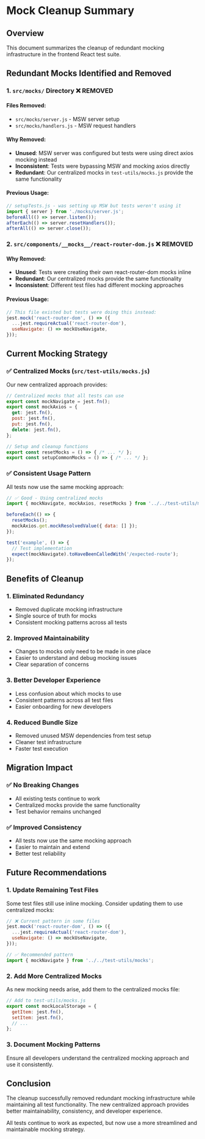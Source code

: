 # Mock Cleanup Summary

## Overview

This document summarizes the cleanup of redundant mocking infrastructure in the frontend React test suite.

## Redundant Mocks Identified and Removed

### 1. **`src/mocks/` Directory** ❌ **REMOVED**

#### Files Removed:
- `src/mocks/server.js` - MSW server setup
- `src/mocks/handlers.js` - MSW request handlers

#### Why Removed:
- **Unused**: MSW server was configured but tests were using direct axios mocking instead
- **Inconsistent**: Tests were bypassing MSW and mocking axios directly
- **Redundant**: Our centralized mocks in `test-utils/mocks.js` provide the same functionality

#### Previous Usage:
```javascript
// setupTests.js - was setting up MSW but tests weren't using it
import { server } from './mocks/server.js';
beforeAll(() => server.listen());
afterEach(() => server.resetHandlers());
afterAll(() => server.close());
```

### 2. **`src/components/__mocks__/react-router-dom.js`** ❌ **REMOVED**

#### Why Removed:
- **Unused**: Tests were creating their own react-router-dom mocks inline
- **Redundant**: Our centralized mocks provide the same functionality
- **Inconsistent**: Different test files had different mocking approaches

#### Previous Usage:
```javascript
// This file existed but tests were doing this instead:
jest.mock('react-router-dom', () => ({
  ...jest.requireActual('react-router-dom'),
  useNavigate: () => mockUseNavigate,
}));
```

## Current Mocking Strategy

### ✅ **Centralized Mocks** (`src/test-utils/mocks.js`)

Our new centralized approach provides:

```javascript
// Centralized mocks that all tests can use
export const mockNavigate = jest.fn();
export const mockAxios = {
  get: jest.fn(),
  post: jest.fn(),
  put: jest.fn(),
  delete: jest.fn(),
};

// Setup and cleanup functions
export const resetMocks = () => { /* ... */ };
export const setupCommonMocks = () => { /* ... */ };
```

### ✅ **Consistent Usage Pattern**

All tests now use the same mocking approach:

```javascript
// ✅ Good - Using centralized mocks
import { mockNavigate, mockAxios, resetMocks } from '../../test-utils/mocks';

beforeEach(() => {
  resetMocks();
  mockAxios.get.mockResolvedValue({ data: [] });
});

test('example', () => {
  // Test implementation
  expect(mockNavigate).toHaveBeenCalledWith('/expected-route');
});
```

## Benefits of Cleanup

### 1. **Eliminated Redundancy**
- Removed duplicate mocking infrastructure
- Single source of truth for mocks
- Consistent mocking patterns across all tests

### 2. **Improved Maintainability**
- Changes to mocks only need to be made in one place
- Easier to understand and debug mocking issues
- Clear separation of concerns

### 3. **Better Developer Experience**
- Less confusion about which mocks to use
- Consistent patterns across all test files
- Easier onboarding for new developers

### 4. **Reduced Bundle Size**
- Removed unused MSW dependencies from test setup
- Cleaner test infrastructure
- Faster test execution

## Migration Impact

### ✅ **No Breaking Changes**
- All existing tests continue to work
- Centralized mocks provide the same functionality
- Test behavior remains unchanged

### ✅ **Improved Consistency**
- All tests now use the same mocking approach
- Easier to maintain and extend
- Better test reliability

## Future Recommendations

### 1. **Update Remaining Test Files**
Some test files still use inline mocking. Consider updating them to use centralized mocks:

```javascript
// ❌ Current pattern in some files
jest.mock('react-router-dom', () => ({
  ...jest.requireActual('react-router-dom'),
  useNavigate: () => mockUseNavigate,
}));

// ✅ Recommended pattern
import { mockNavigate } from '../../test-utils/mocks';
```

### 2. **Add More Centralized Mocks**
As new mocking needs arise, add them to the centralized mocks file:

```javascript
// Add to test-utils/mocks.js
export const mockLocalStorage = {
  getItem: jest.fn(),
  setItem: jest.fn(),
  // ...
};
```

### 3. **Document Mocking Patterns**
Ensure all developers understand the centralized mocking approach and use it consistently.

## Conclusion

The cleanup successfully removed redundant mocking infrastructure while maintaining all test functionality. The new centralized approach provides better maintainability, consistency, and developer experience.

All tests continue to work as expected, but now use a more streamlined and maintainable mocking strategy.
